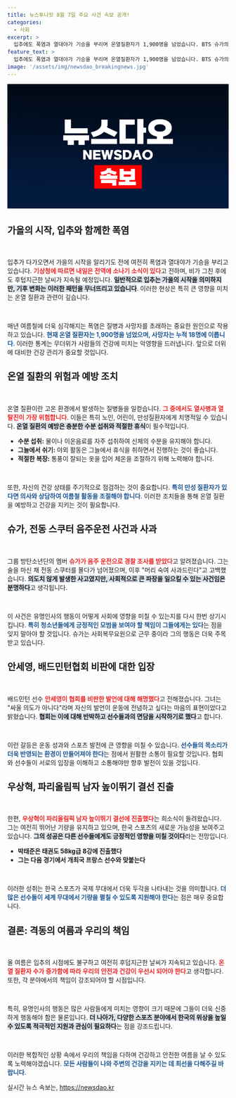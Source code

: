 ```yaml
---
title: 뉴스투나잇 8월 7일 주요 사건 속보 공개!
categories:
  - 사회
excerpt: >
  입추에도 폭염과 열대야가 기승을 부리며 온열질환자가 1,900명을 넘었습니다. BTS 슈가의 음주운전 사건과 배드민턴 안세영의 논란, 우상혁의 올림픽 진출 소식까지! 오늘의 핫이슈를 놓치지 마세요!
feature_text: >
  입추에도 폭염과 열대야가 기승을 부리며 온열질환자가 1,900명을 넘었습니다. BTS 슈가의 음주운전 사건과 배드민턴 안세영의 논란, 우상혁의 올림픽 진출 소식까지! 오늘의 핫이슈를 놓치지 마세요!
image: '/assets/img/newsdao_breakingnews.jpg'
---
```


<p><img src="/assets/img/newsdao_breakingnews.jpg" alt="ranknews 속보" /></p>

<h2 data-ke-size="size26">가을의 시작, 입추와 함께한 폭염</h2>

<p data-ke-size="size16">&nbsp;</p>  

<p>입추가 다가오면서 가을의 시작을 알리기도 전에 여전히 폭염과 열대야가 기승을 부리고 있습니다. <b><span style="color: #ee2323;">기상청에 따르면 내일은 전역에 소나기 소식이 있다</span></b>고 전하며, 비가 그친 후에도 후텁지근한 날씨가 지속될 예정입니다. <b><span style="background-color: #21538527;">일반적으로 입추는 가을의 시작을 의미하지만, 기후 변화는 이러한 패턴을 무너뜨리고 있습니다</span></b>. 이러한 현상은 특히 큰 영향을 미치는 온열 질환과 관련이 깊습니다. </p>

<p data-ke-size="size16">&nbsp;</p>  

<p>매년 여름철에 더욱 심각해지는 폭염은 질병과 사망자를 초래하는 중요한 원인으로 작용하고 있습니다. <b><span style="color: #1a5490;">현재 온열 질환자는 1,900명을 넘었으며, 사망자는 누적 18명에 이릅니다</span></b>. 이러한 통계는 무더위가 사람들의 건강에 미치는 악영향을 드러냅니다. 앞으로 더위에 대비한 건강 관리가 중요할 것입니다. </p>

<h2 data-ke-size="size26">온열 질환의 위험과 예방 조치</h2>

<p data-ke-size="size16">&nbsp;</p>  

<p>온열 질환이란 고온 환경에서 발생하는 질병들을 일컫습니다. <b><span style="color: #ee2323;">그 중에서도 열사병과 열탈진이 가장 위험합니다</span></b>. 이들은 특히 노인, 어린이, 만성질환자에게 치명적일 수 있습니다. <b><span style="background-color: #21538527;">온열 질환의 예방은 충분한 수분 섭취와 적절한 휴식</span></b>이 필수적입니다. </p>

<ul>
    <li><b>수분 섭취:</b> 물이나 이온음료를 자주 섭취하여 신체의 수분을 유지해야 합니다.</li>
    <li><b>그늘에서 쉬기:</b> 야외 활동은 그늘에서 휴식을 취하면서 진행하는 것이 좋습니다.</li>
    <li><b>적절한 복장:</b> 통풍이 잘되는 옷을 입어 체온을 조절하기 위해 노력해야 합니다.</li>
</ul>

<p data-ke-size="size16">&nbsp;</p>  

<p>또한, 자신의 건강 상태를 주기적으로 점검하는 것이 중요합니다. <b><span style="color: #1a5490;">특히 만성 질환자가 있다면 의사와 상담하여 여름철 활동을 조절해야 합니다</span></b>. 이러한 조치들을 통해 온열 질환을 예방하고 건강을 지키는 것이 필요합니다.</p>

<h2 data-ke-size="size26">슈가, 전동 스쿠터 음주운전 사건과 사과</h2>

<p data-ke-size="size16">&nbsp;</p>  

<p>그룹 방탄소년단의 멤버 <b><span style="color: #ee2323;">슈가가 음주 운전으로 경찰 조사를 받았다</span></b>고 알려졌습니다. 그는 술을 마신 채 전동 스쿠터를 몰다가 넘어졌으며, 이후 "머리 숙여 사과드린다"고 고백했습니다. <b><span style="background-color: #21538527;">의도치 않게 발생한 사고였지만, 사회적으로 큰 파장을 일으킬 수 있는 사건임은 분명하다</span></b>고 생각됩니다. </p>

<p data-ke-size="size16">&nbsp;</p>  

<p>이 사건은 유명인사의 행동이 어떻게 사회에 영향을 미칠 수 있는지를 다시 한번 상기시킵니다. <b><span style="color: #1a5490;">특히 청소년들에게 긍정적인 모범을 보여야 할 책임이 그들에게는 있다</span></b>는 점을 잊지 말아야 할 것입니다. 슈가는 사회복무요원으로 근무 중이라 그의 행동은 더욱 주목받고 있습니다. </p>

<h2 data-ke-size="size26">안세영, 배드민턴협회 비판에 대한 입장</h2>

<p data-ke-size="size16">&nbsp;</p>  

<p>배드민턴 선수 <b><span style="color: #ee2323;">안세영이 협회를 비판한 발언에 대해 해명했다</span></b>고 전해졌습니다. 그녀는 "싸울 의도가 아니다"라며 자신의 발언이 운동에 전념하고 싶다는 마음의 표현이었다고 밝혔습니다. <b><span style="background-color: #21538527;">협회는 이에 대해 반박하고 선수들과의 면담을 시작하기로 했다</span></b>고 합니다.</p>

<p data-ke-size="size16">&nbsp;</p>  

<p>이런 갈등은 운동 성과와 스포츠 발전에 큰 영향을 미칠 수 있습니다. <b><span style="color: #1a5490;">선수들의 목소리가 더욱 반영되는 환경이 만들어져야 한다</span></b>는 점에서 원활한 소통이 필요할 것입니다. 협회와 선수들이 서로의 입장을 이해하고 소통해야만 향후 발전이 있을 것입니다. </p>

<h2 data-ke-size="size26">우상혁, 파리올림픽 남자 높이뛰기 결선 진출</h2>

<p data-ke-size="size16">&nbsp;</p>  

<p>한편, <b><span style="color: #ee2323;">우상혁이 파리올림픽 남자 높이뛰기 결선에 진출했다</span></b>는 희소식이 들려왔습니다. 그는 여전히 뛰어난 기량을 유지하고 있으며, 한국 스포츠의 새로운 가능성을 보여주고 있습니다. <b><span style="background-color: #21538527;">그의 성공은 다른 선수들에게도 긍정적인 영향을 미칠 것이다</span></b>라는 전망입니다. </p>

<ul>
    <li><b>박태준은 태권도 58kg급 8강에 진출했다</b></li>
    <li><b>그는 다음 경기에서 개최국 프랑스 선수와 맞붙는다</b></li>
</ul>

<p data-ke-size="size16">&nbsp;</p>  

<p>이러한 성취는 한국 스포츠가 국제 무대에서 더욱 두각을 나타내는 것을 의미합니다. <b><span style="color: #1a5490;">더 많은 선수들이 세계 무대에서 기량을 펼칠 수 있도록 지원해야 한다</span></b>는 점은 매우 중요합니다. </p>

<h2 data-ke-size="size26">결론: 격동의 여름과 우리의 책임</h2>

<p data-ke-size="size16">&nbsp;</p>  

<p>올 여름은 입추의 시점에도 불구하고 여전히 후덥지근한 날씨가 지속되고 있습니다. <b><span style="color: #ee2323;">온열 질환자 수가 증가함에 따라 우리의 안전과 건강이 우선시 되어야 한다</span></b>고 생각합니다. 또한, 각 분야에서의 책임이 강조되어야 할 시점입니다. </p>

<p data-ke-size="size16">&nbsp;</p>  

<p>특히, 유명인사의 행동은 많은 사람들에게 미치는 영향이 크기 때문에 그들이 더욱 신중하게 행동해야 함은 물론입니다. <b><span style="background-color: #21538527;">더 나아가, 다양한 스포츠 분야에서 한국의 위상을 높일 수 있도록 적극적인 지원과 관심이 필요하다</span></b>는 점을 강조드립니다.</p>

<p data-ke-size="size16">&nbsp;</p>  

<p>이러한 복합적인 상황 속에서 우리의 책임을 다하며 건강하고 안전한 여름을 날 수 있도록 노력해야겠습니다. <b><span style="color: #1a5490;">모든 사람들이 나와 주변의 건강을 지키는 데 최선을 다해주길 바랍니다</span></b>.</p>
실시간 뉴스 속보는, <a href="https://newsdao.kr" rel="dofollow">https://newsdao.kr</a>


